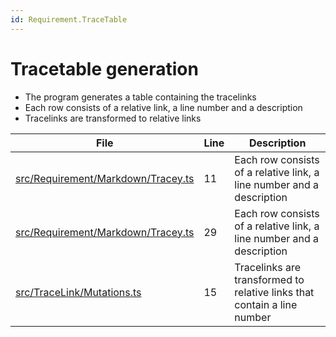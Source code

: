 ```yaml
---
id: Requirement.TraceTable
---
```


# Tracetable generation

-   The program generates a table containing the tracelinks
-   Each row consists of a relative link, a line number and a description
-   Tracelinks are transformed to relative links

<div class="tracey">

| File                                                                               | Line | Description                                                             |
| ---------------------------------------------------------------------------------- | ---- | ----------------------------------------------------------------------- |
| [src/Requirement/Markdown/Tracey.ts](../../src/Requirement/Markdown/Tracey.ts#L11) | 11   | Each row consists of a relative link, a line number and a description   |
| [src/Requirement/Markdown/Tracey.ts](../../src/Requirement/Markdown/Tracey.ts#L29) | 29   | Each row consists of a relative link, a line number and a description   |
| [src/TraceLink/Mutations.ts](../../src/TraceLink/Mutations.ts#L15)                 | 15   | Tracelinks are transformed to relative links that contain a line number |

</div>
